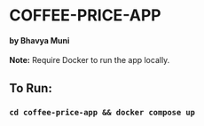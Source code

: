 # COFFEE-PRICE-APP

#### by Bhavya Muni

**Note:**
Require Docker to run the app locally.

## To Run:

### `cd coffee-price-app && docker compose up`
